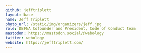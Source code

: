 ```yaml
---
github: jefftriplett
layout: base
name: Jeff Triplett
photo_url: /static/img/organizers/jeff.jpg
role: DEFNA Cofounder and President, Code of Conduct team
mastodon: https://mastodon.social/@webology
twitter: webology
website: https://jefftriplett.com/
---
```

